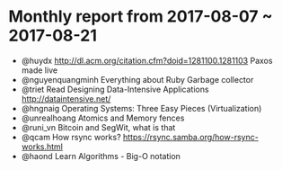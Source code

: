# Monthly report from 2017-08-07 ~ 2017-08-21

- @huydx http://dl.acm.org/citation.cfm?doid=1281100.1281103 Paxos made live
- @nguyenquangminh Everything about Ruby Garbage collector
- @triet Read Designing Data-Intensive Applications http://dataintensive.net/
- @hngnaig Operating Systems: Three Easy Pieces (Virtualization)
- @unrealhoang Atomics and Memory fences
- @runi_vn Bitcoin and SegWit, what is that
- @qcam How rsync works? https://rsync.samba.org/how-rsync-works.html
- @haond Learn Algorithms - Big-O notation
